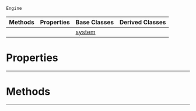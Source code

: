  `Engine`

|Methods|Properties|Base Classes|Derived Classes|
|---|---|---|---|
| | |[system](https://github.com/ArendDanielek/ZeroDocsTest/blob/master/code_reference/class_reference/system.markdown)| |


 #  Properties


---  
 #  Methods


---  
 
  
  
  
  
  
  
  

 